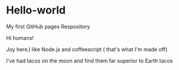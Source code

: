 # Hello-world
My first GitHub pages Respository

Hi humans!

Joy here,I like Node.js and coffeescript ( that's what I'm made off)

I've had tacos on the moon  and find them far superior to Earth tacos

